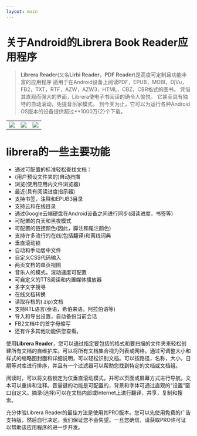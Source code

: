 ```yaml
---
layout: main
---
```


# 关于Android的Librera Book Reader应用程序

> **Librera Reader**(又名**Lirbi Reader**，**PDF Reader**)是高度可定制且功能丰富的应用程序
适用于在Android设备上阅读PDF，EPUB，MOBI，DjVu，FB2，TXT，RTF，AZW，AZW3，HTML，CBZ，CBR格式的图书。
凭借其直观而强大的界面，Librera使电子书阅读的确令人愉悦。
它甚至具有独特的自动滚动，免提音乐家模式。
到今天为止，它可以为运行各种Android OS版本的设备提供超过**1000万{2}个下载。

||||
|-|-|-|
|![](1.png)|![](2.png)|![](3.png)|

# librera的一些主要功能

* 通过可配置的标准轻松查找文档：
* (用户预设文件夹的)自动扫描
* 浏览(使用应用内文件浏览器)
* 最近(具有阅读进度指示器)
* 支持书签，注释和EPUB3目录
* 支持云和在线目录
* 通过Google云端硬盘在Android设备之间进行同步(阅读进度，书签等)
* 可配置的白天和黑夜模式
* 可配置的链接颜色(因此，脚注和尾注颜色)
* 支持许多流行的在线(包括翻译)和离线词典
* 垂直滚动锁
* 自动和手动居中文件
* 自定义CSS代码输入
* 两页文档的单页视图
* 音乐人的模式，滚动速度可配置
* 可自定义的TTS阅读和内置媒体播放器
* 多字文字搜寻
* 在线文档转换
* 读取存档的(.zip)文档
* 支持RTL语言(泰语，希伯来语，阿拉伯语等)
* 导入和导出设置，自动备份当前会话
* FB2文档中的首字母缩写
* 还有许多其他功能供您查看。

使用**Librera Reader**，您可以通过指定要包括的格式和要扫描的文件夹来轻松创建所有文档的自维护库。可以将所有文档集合视为列表或网格。通过可调整大小和样式的缩略图封面和详细说明，可以轻松识别文档。可以按路径，名称，大小，日期等对库进行排序，并且有一个过滤器可以帮助您找到特定的文档或文档组。

阅读时，可以将文档锁定为仅垂直滚动模式，并可以页面或屏幕方式进行导航。文本可以重排和注释。音量键的功能是可配置的，背景和字体可通过直观的“设置”窗口自定义。摘录(选择)可以在文档内部或Internet上进行翻译，共享，复制和搜索。

充分体验Librera Reader的最佳方法是使用其PRO版本。您可以先使用免费的广告支持版，然后自行决定。我们保证您不会失望。一旦您确信，请获取PRO许可证以帮助该应用程序的进一步开发。
